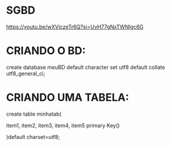 # SGBD

https://youtu.be/wXViczeTr6Q?si=UvH77gNxTWNlgc6G

# CRIANDO O BD:

create database meuBD
default character set utf8 
default collate utf8_general_ci;

# CRIANDO UMA TABELA:

create table minhatab(

item1,
item2,
item3,
item4,
item5
primary Key()

)default charset=utf8;


